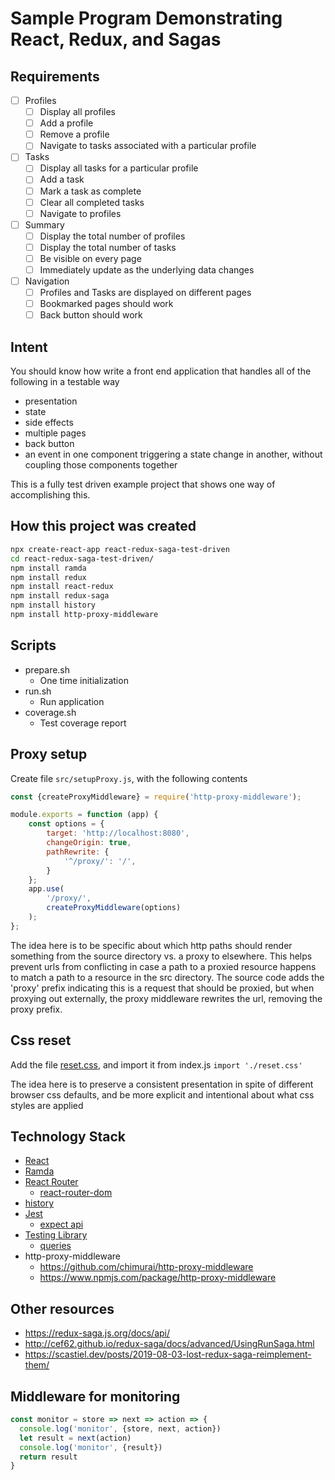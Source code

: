 # Sample Program Demonstrating React, Redux, and Sagas

## Requirements
- [ ] Profiles
  - [ ] Display all profiles
  - [ ] Add a profile
  - [ ] Remove a profile
  - [ ] Navigate to tasks associated with a particular profile
- [ ] Tasks
  - [ ] Display all tasks for a particular profile
  - [ ] Add a task
  - [ ] Mark a task as complete
  - [ ] Clear all completed tasks
  - [ ] Navigate to profiles
- [ ] Summary
  - [ ] Display the total number of profiles
  - [ ] Display the total number of tasks
  - [ ] Be visible on every page
  - [ ] Immediately update as the underlying data changes
- [ ] Navigation
  - [ ] Profiles and Tasks are displayed on different pages
  - [ ] Bookmarked pages should work
  - [ ] Back button should work

## Intent
You should know how write a front end application that handles all of the following in a testable way
- presentation
- state
- side effects
- multiple pages
- back button
- an event in one component triggering a state change in another, without coupling those components together

This is a fully test driven example project that shows one way of accomplishing this.


## How this project was created
```bash
npx create-react-app react-redux-saga-test-driven
cd react-redux-saga-test-driven/
npm install ramda
npm install redux
npm install react-redux
npm install redux-saga
npm install history
npm install http-proxy-middleware
```
## Scripts

- prepare.sh
    - One time initialization
- run.sh
    - Run application
- coverage.sh
    - Test coverage report

## Proxy setup
Create file `src/setupProxy.js`, with the following contents

```javascript
const {createProxyMiddleware} = require('http-proxy-middleware');

module.exports = function (app) {
    const options = {
        target: 'http://localhost:8080',
        changeOrigin: true,
        pathRewrite: {
            '^/proxy/': '/',
        }
    };
    app.use(
        '/proxy/',
        createProxyMiddleware(options)
    );
};
```

The idea here is to be specific about which http paths should render something from the source directory vs. a proxy to elsewhere.
This helps prevent urls from conflicting in case a path to a proxied resource happens to match a path to a resource in the src directory.
The source code adds the 'proxy' prefix indicating this is a request that should be proxied,
but when proxying out externally, the proxy middleware rewrites the url, removing the proxy prefix.

## Css reset
Add the file [reset.css](http://meyerweb.com/eric/tools/css/reset/),
and import it from index.js `import './reset.css'`

The idea here is to preserve a consistent presentation in spite of different browser css defaults,
and be more explicit and intentional about what css styles are applied

## Technology Stack
- [React](https://reactjs.org/)
- [Ramda](https://ramdajs.com/)
- [React Router](https://reactrouter.com/)
  - [react-router-dom](https://www.npmjs.com/package/react-router-dom)
- [history](https://github.com/ReactTraining/history/)
- [Jest](https://jestjs.io/)
  - [expect api](https://jestjs.io/docs/en/expect)
- [Testing Library](https://testing-library.com)
  - [queries](https://testing-library.com/docs/dom-testing-library/api-queries)
- http-proxy-middleware
  - https://github.com/chimurai/http-proxy-middleware
  - https://www.npmjs.com/package/http-proxy-middleware

## Other resources
- https://redux-saga.js.org/docs/api/
- http://cef62.github.io/redux-saga/docs/advanced/UsingRunSaga.html
- https://scastiel.dev/posts/2019-08-03-lost-redux-saga-reimplement-them/

## Middleware for monitoring
```js
const monitor = store => next => action => {
  console.log('monitor', {store, next, action})
  let result = next(action)
  console.log('monitor', {result})
  return result
}
```